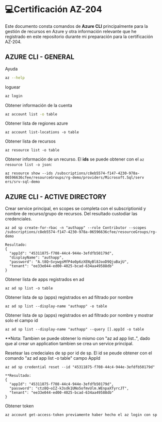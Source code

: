 # :computer:Certificación AZ-204

Este  documento consta comandos de **Azure CLI** principalmente para la gestión de recursos en Azure y otra información relevante que he registrado en este repositorio durante mi preparación para la certificación AZ-204.

## AZURE CLI - GENERAL

Ayuda

```bash
az --help
```

loguear

```bash
az login
```

Obtener información de la cuenta

```bash
az account list -o table
```

Obtener lista de regiones azure

```
az account list-locations -o table
```

Obtener lista de recursos

```
az resource list -o table
```

Obtener información de un recurso. El **ids** se puede obtener con el `az resource list -o json`:

```
az resource show --ids /subscriptions/c8eb5574-f147-4230-978a-06596636cfee/resourceGroups/rg-demo/providers/Microsoft.Sql/serv
ers/srv-sql-demo
```

## AZURE CLI - ACTIVE DIRECTORY

Crear service principal, en scopes se completa con el subscriptionid y nombre de recurso/grupo de recursos. Del resultado custodiar las credenciales.

```
az ad sp create-for-rbac -n "authapp" --role Contributor --scopes /subscriptions/c8eb5574-f147-4230-978a-06596636cfee/resourceGroups/rg-demo
```


	Resultado:
	{
	  "appId": "45311875-f708-44c4-944e-3efdfb50179d",
	  "displayName": "authapp",
	  "password": "A.t8Q~SvywgsMfP4o0p6zXENyBl8JooD9QjuBajU",
	  "tenant": "ee33e044-ed00-4025-bcad-634aa49588db"
	}

Obtener lista de apps registrados en ad
```
az ad sp list -o table
```

Obtener lista de sp (apps) registrados en ad filtrado por nombre
```
az ad sp list --display-name "authapp" -o table
```

Obtener lista de sp (apps) registrados en ad filtrado por nombre y mostrar solo el campo id
```
az ad sp list --display-name "authapp" --query [].appId -o table 
```

**Nota: Tambien se puede obtener lo mismo con "az ad app list..", dado que al crear un application tambien se crea un service principal.

Resetear las credeciales de sp por id de sp. El id se peude obtener con el comando "az ad app list -o table" campo AppId
```
az ad sp credential reset --id "45311875-f708-44c4-944e-3efdfb50179d"
```

	**Resultado:
	{
	  "appId": "45311875-f708-44c4-944e-3efdfb50179d",
	  "password": "ctz8Q~oIZ-k3sdk1UNo5ofmvUlm.WEnpaXTyrcJT",
	  "tenant": "ee33e044-ed00-4025-bcad-634aa49588db"
	}
	
Obtener token
```
az account get-access-token previamente haber hecho el az login con sp
```
